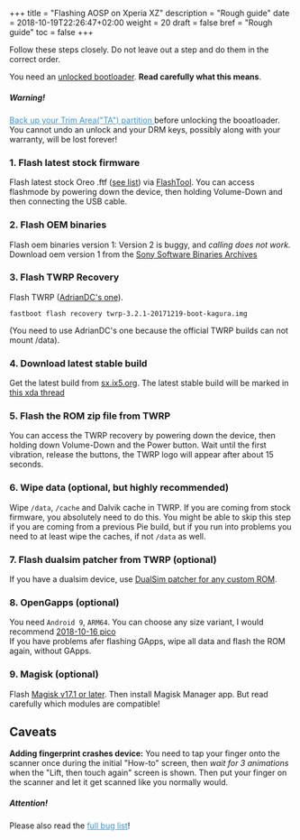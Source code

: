 +++
title = "Flashing AOSP on Xperia XZ"
description = "Rough guide"
date = 2018-10-19T22:26:47+02:00
weight = 20
draft = false
bref = "Rough guide"
toc = false
+++

Follow these steps closely. Do not leave out a step and do them in the correct order.

You need an [unlocked bootloader](https://developer.sony.com/develop/open-devices/get-started/unlock-bootloader).
**Read carefully what this means**.

<div class="message warning">
  <h5>Warning!</h5>
  <a style="color: #3794de;" href="https://forum.xda-developers.com/crossdevice-dev/sony/universal-dirtycow-based-ta-backup-t3514236">
  Back up your Trim Area("TA") partition
  </a> before unlocking the booatloader. You cannot undo an unlock and your
  DRM keys, possibly along with your warranty, will be lost forever!
</div>

### 1. Flash latest stock firmware
Flash latest stock Oreo .ftf ([see list](https://forum.xda-developers.com/xperia-xz/how-to/xperia-xz-roll-android-7-0-nougat-39-2-t3510600))
via [FlashTool](https://forum.xda-developers.com/showthread.php?t=920746).
You can access flashmode by powering down the device, then holding Volume-Down
and then connecting the USB cable.

### 2. Flash OEM binaries
Flash oem binaries version 1: Version 2 is buggy, and *calling does not work.*
Download oem version 1 from the
[Sony Software Binaries Archives](https://developer.sony.com/file/download/software-binaries-for-aosp-pie-android-9-0-kernel-4-9-tone-v1/)

### 3. Flash TWRP Recovery
Flash TWRP ([AdrianDC's one](https://basketbuild.com/filedl/devs?dev=AdrianDC&dl=AdrianDC/Kagura/TWRP-Recovery/twrp-3.2.1-20171219-boot-kagura.img)).
```
fastboot flash recovery twrp-3.2.1-20171219-boot-kagura.img
```
(You need to use AdrianDC's one because the official TWRP builds can not mount /data).

### 4. Download latest stable build
Get the latest build from [sx.ix5.org](https://sx.ix5.org/files/builds/kagura/).
The latest stable build will be marked in
[this xda thread](https://forum.xda-developers.com/xperia-xz/development/xz-aosp-pie-builds-t3864985/post78111505)

### 5. Flash the ROM zip file from TWRP
You can access the TWRP recovery by powering down the device, then holding down
Volume-Down and the Power button.  Wait until the first vibration, release the
buttons, the TWRP logo will appear after about 15 seconds.

### 6. Wipe data (optional, but highly recommended)
Wipe `/data`, `/cache` and Dalvik cache in TWRP. If you are coming from stock
firmware, you absolutely need to do this. You might be able to skip this step if
you are coming from a previous Pie build, but if you run into problems you need
to at least wipe the caches, if not `/data` as well.

### 7. Flash dualsim patcher from TWRP (optional)
If you have a dualsim device, use
[DualSim patcher for any custom ROM](https://forum.xda-developers.com/xperia-xz/how-to/f8332-dualsim-patcher-custom-rom-t3842672).

### 8. OpenGapps (optional)
You need `Android 9`, `ARM64`.  You can choose any size variant, I would
recommend
[2018-10-16 pico](https://github.com/opengapps/arm64/releases/download/20181016/open_gapps-arm64-9.0-pico-20181016.zip)  
If you have problems afer flashing GApps, wipe all data and flash the ROM again,
without GApps.

### 9. Magisk (optional)
Flash [Magisk v17.1 or later](https://forum.xda-developers.com/apps/magisk/official-magisk-v7-universal-systemless-t3473445).
Then install Magisk Manager app. But read carefully which modules are
compatible!

## Caveats
**Adding fingerprint crashes device:** You need to tap your finger onto the
scanner once during the initial "How-to" screen, then *wait for 3 animations*
when the "Lift, then touch again" screen is shown. Then put your finger on the
scanner and let it get scanned like you normally would.

<div class="message warning">
  <h5>Attention!</h5>
Please also read the
<a style="color: #3794de;" href="https://etherpad.net/p/r.2c613f4824d5e9f7764e4c7c45972aac">full bug list</a>!
</div>
